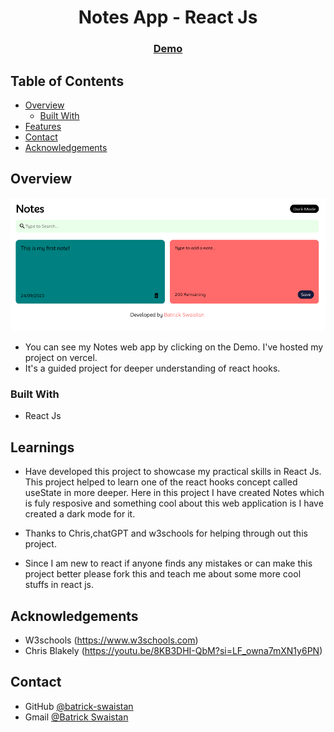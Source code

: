 <!-- Please update value in the {}  -->

<h1 align="center">Notes App - React Js</h1>

<div align="center">
  <h3>
    <a href="https://notes-app-two-zeta.vercel.app/" target="_blank">
      Demo
    </a>
  </h3>
</div>

<!-- TABLE OF CONTENTS -->

## Table of Contents

- [Overview](#overview)
  - [Built With](#built-with)
- [Features](#Learnings)
- [Contact](#contact)
- [Acknowledgements](#acknowledgements)

<!-- OVERVIEW -->

## Overview

![screenshot](https://github.com/batrick-swaistan/Notes_App/blob/main/public/notes_app.png)

- You can see my Notes web app by clicking on the Demo. I've hosted my project on vercel.
- It's a guided project for deeper understanding of react hooks.

### Built With

<!-- This section should list any major frameworks that you built your project using. Here are a few examples.-->

- React Js

## Learnings

<!-- List the features of your application or follow the template. Don't share the figma file here :) -->

- Have developed this project to showcase my practical skills in React Js. This project helped to learn one of the react hooks concept called useState in more deeper. Here in this project I have created Notes which is fuly resposive and something cool about this web application is I have created  a dark mode for it. 

- Thanks to Chris,chatGPT and w3schools for helping through out this project.

- Since I am new to react if anyone finds any mistakes or can make this project better please fork this and teach me about some more cool stuffs in react js.


## Acknowledgements

<!-- This section should list any articles or add-ons/plugins that helps you to complete the project. This is optional but it will help you in the future. For exmpale -->

- W3schools (https://www.w3schools.com)
- Chris Blakely (https://youtu.be/8KB3DHI-QbM?si=LF_owna7mXN1y6PN)

## Contact


- GitHub [@batrick-swaistan](https://github.com/batrick-swaistan)
- Gmail [@Batrick Swaistan](mailto:batrickswaistan@gmail.com)

